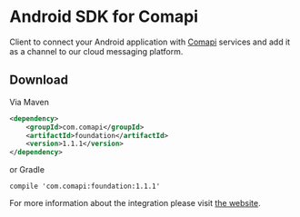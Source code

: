 # Android SDK for Comapi

Client to connect your Android application with [Comapi](http://comapi.com/) services and add it as a channel to our cloud messaging platform.

## Download

Via Maven 

```xml
<dependency>
    <groupId>com.comapi</groupId>
    <artifactId>foundation</artifactId>
    <version>1.1.1</version>
</dependency>
```

or Gradle

```
compile 'com.comapi:foundation:1.1.1'
```

For more information about the integration please visit [the website](http://docs.comapi.com/reference#one-sdk-android-overview).
